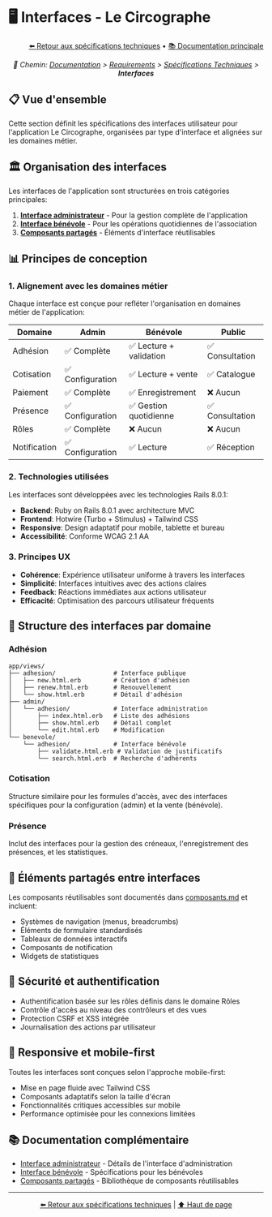 # 🖥️ Interfaces - Le Circographe

<div align="right">
  <a href="../README.md">⬅️ Retour aux spécifications techniques</a> •
  <a href="../../../profile/README.md">📚 Documentation principale</a>
</div>

<p align="center"><i>🧭 Chemin: <a href="../../../profile/README.md">Documentation</a> > <a href="../../README.md">Requirements</a> > <a href="../README.md">Spécifications Techniques</a> > <b>Interfaces</b></i></p>

## 📋 Vue d'ensemble

Cette section définit les spécifications des interfaces utilisateur pour l'application Le Circographe, organisées par type d'interface et alignées sur les domaines métier.

## 🏛️ Organisation des interfaces

Les interfaces de l'application sont structurées en trois catégories principales:

1. **[Interface administrateur](./admin.md)** - Pour la gestion complète de l'application
2. **[Interface bénévole](./benevole.md)** - Pour les opérations quotidiennes de l'association
3. **[Composants partagés](./composants.md)** - Éléments d'interface réutilisables

## 📊 Principes de conception

### 1. Alignement avec les domaines métier

Chaque interface est conçue pour refléter l'organisation en domaines métier de l'application:

| Domaine | Admin | Bénévole | Public |
|---------|-------|----------|--------|
| Adhésion | ✅ Complète | ✅ Lecture + validation | ✅ Consultation |
| Cotisation | ✅ Configuration | ✅ Lecture + vente | ✅ Catalogue |
| Paiement | ✅ Complète | ✅ Enregistrement | ❌ Aucun |
| Présence | ✅ Configuration | ✅ Gestion quotidienne | ✅ Consultation |
| Rôles | ✅ Complète | ❌ Aucun | ❌ Aucun |
| Notification | ✅ Configuration | ✅ Lecture | ✅ Réception |

### 2. Technologies utilisées

Les interfaces sont développées avec les technologies Rails 8.0.1:

- **Backend**: Ruby on Rails 8.0.1 avec architecture MVC
- **Frontend**: Hotwire (Turbo + Stimulus) + Tailwind CSS
- **Responsive**: Design adaptatif pour mobile, tablette et bureau
- **Accessibilité**: Conforme WCAG 2.1 AA

### 3. Principes UX

- **Cohérence**: Expérience utilisateur uniforme à travers les interfaces
- **Simplicité**: Interfaces intuitives avec des actions claires
- **Feedback**: Réactions immédiates aux actions utilisateur
- **Efficacité**: Optimisation des parcours utilisateur fréquents

## 🧩 Structure des interfaces par domaine

### Adhésion

```
app/views/
├── adhesion/                # Interface publique
│   ├── new.html.erb         # Création d'adhésion
│   ├── renew.html.erb       # Renouvellement
│   └── show.html.erb        # Détail d'adhésion
├── admin/
│   └── adhesion/            # Interface administration
│       ├── index.html.erb   # Liste des adhésions
│       ├── show.html.erb    # Détail complet
│       └── edit.html.erb    # Modification
└── benevole/
    └── adhesion/            # Interface bénévole
        ├── validate.html.erb # Validation de justificatifs
        └── search.html.erb  # Recherche d'adhérents
```

### Cotisation

Structure similaire pour les formules d'accès, avec des interfaces spécifiques pour la configuration (admin) et la vente (bénévole).

### Présence

Inclut des interfaces pour la gestion des créneaux, l'enregistrement des présences, et les statistiques.

## 🔄 Éléments partagés entre interfaces

Les composants réutilisables sont documentés dans [composants.md](./composants.md) et incluent:

- Systèmes de navigation (menus, breadcrumbs)
- Éléments de formulaire standardisés
- Tableaux de données interactifs
- Composants de notification
- Widgets de statistiques

## 🔐 Sécurité et authentification

- Authentification basée sur les rôles définis dans le domaine Rôles
- Contrôle d'accès au niveau des contrôleurs et des vues
- Protection CSRF et XSS intégrée
- Journalisation des actions par utilisateur

## 📱 Responsive et mobile-first

Toutes les interfaces sont conçues selon l'approche mobile-first:
- Mise en page fluide avec Tailwind CSS
- Composants adaptatifs selon la taille d'écran
- Fonctionnalités critiques accessibles sur mobile
- Performance optimisée pour les connexions limitées

## 📚 Documentation complémentaire

- [Interface administrateur](./admin.md) - Détails de l'interface d'administration
- [Interface bénévole](./benevole.md) - Spécifications pour les bénévoles
- [Composants partagés](./composants.md) - Bibliothèque de composants réutilisables

---

<div align="center">
  <p>
    <a href="../README.md">⬅️ Retour aux spécifications techniques</a> | 
    <a href="#-interfaces---le-circographe">⬆️ Haut de page</a>
  </p>
</div> 